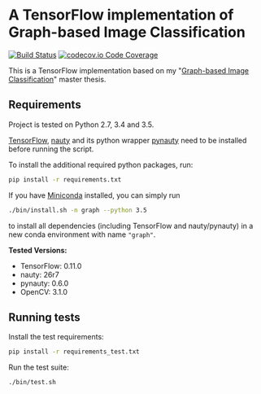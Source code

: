 # A TensorFlow implementation of Graph-based Image Classification

[![Build Status](https://travis-ci.org/rusty1s/graph-based-image-classification.svg?branch=master)](https://travis-ci.org/rusty1s/graph-based-image-classification)
[![codecov.io Code Coverage](https://img.shields.io/codecov/c/github/rusty1s/graph-based-image-classification.svg?maxAge=2592000)](https://codecov.io/github/rusty1s/graph-based-image-classification?branch=master)

This is a TensorFlow implementation based on my "[Graph-based Image Classification](https://github.com/rusty1s/deep-learning/tree/master/thesis)" master thesis.

## Requirements

Project is tested on Python 2.7, 3.4 and 3.5.

[TensorFlow](https://www.tensorflow.org/versions/r0.11/get_started/os_setup.html#pip-installation), [nauty](http://pallini.di.uniroma1.it/) and its python wrapper [pynauty](https://web.cs.dal.ca/~peter/software/pynauty/html/install.html) need to be installed before running the script.

To install the additional required python packages, run:

```bash
pip install -r requirements.txt
```

If you have [Miniconda](http://conda.pydata.org/docs/install/quick.html) installed, you can simply run
```bash
./bin/install.sh -n graph --python 3.5
```
to install all dependencies (including TensorFlow and nauty/pynauty) in a new conda environment with name `"graph"`.

**Tested Versions:**
* TensorFlow: 0.11.0
* nauty: 26r7
* pynauty: 0.6.0
* OpenCV: 3.1.0

## Running tests

Install the test requirements:

```bash
pip install -r requirements_test.txt
```

Run the test suite:

```bash
./bin/test.sh
```
